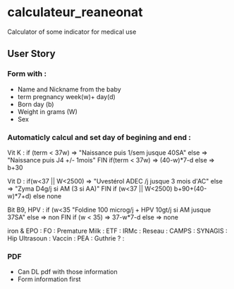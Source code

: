 # calculateur_reaneonat
Calculator of some indicator for medical use


## User Story

### Form with :
- Name and Nickname from the baby
- term pregnancy week(w)+ day(d)
- Born day (b)
- Weight in grams (W)
- Sex

### Automaticly calcul and set day of begining and end : 

Vit K : if (term < 37w) => "Naissance puis 1/sem jusque 40SA" else => "Naissance puis J4 +/- 1mois" FIN if(term < 37w) => (40-w)*7-d else => b+30

Vit D : if(w<37 || W<2500) => "Uvestérol ADEC /j jusque 3 mois d'AC" else => "Zyma D4g/j si AM (3 si AA)" FIN if (w<37 || W<2500) b+90+(40-w)*7+d) else none

Bit B9, HPV : if (w<35 "Foldine 100 microg/j + HPV 10gt/j si AM jusque 37SA" else => non FIN if (w < 35) => 37-w*7-d else => none

iron & EPO :
FO :
Premature Milk :
ETF : 
IRMc :
Reseau : 
CAMPS : 
SYNAGIS :
Hip Ultrasoun :
Vaccin :
PEA :
Guthrie ?  :

### PDF
- Can DL pdf with those information
- Form information first
